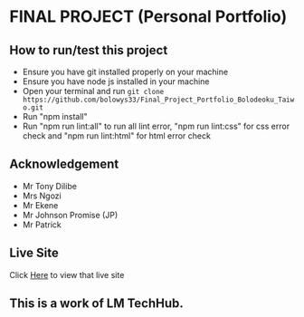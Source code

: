 # FINAL PROJECT (Personal Portfolio)

## How to run/test this project

-   Ensure you have git installed properly on your machine
-   Ensure you have node js installed in your machine
-   Open your terminal and run `git clone https://github.com/bolowys33/Final_Project_Portfolio_Bolodeoku_Taiwo.git`
-   Run "npm install"
-   Run "npm run lint:all" to run all lint error, "npm run lint:css" for css error check and "npm run lint:html" for html error check

## Acknowledgement

-   Mr Tony Dilibe
-   Mrs Ngozi
-   Mr Ekene
-   Mr Johnson Promise (JP)
-   Mr Patrick

## Live Site

Click [Here](https://bolowys33.github.io/Final_Project_Portfolio_Bolodeoku_Taiwo/) to view that live site

## This is a work of LM TechHub.
